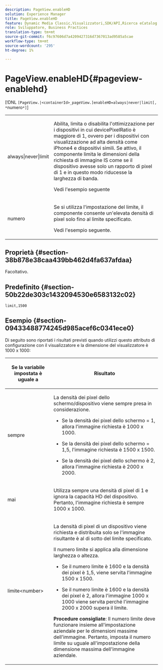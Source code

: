 ```yaml
---
description: PageView.enableHD
solution: Experience Manager
title: PageView.enableHD
feature: Dynamic Media Classic,Visualizzatori,SDK/API,Ricerca eCatalog
role: Sviluppatore, Business Practices
translation-type: tm+mt
source-git-commit: f6c97606d7a4209427316d7367013ad9585a5cae
workflow-type: tm+mt
source-wordcount: '295'
ht-degree: 1%

---
```



# PageView.enableHD{#pageview-enablehd}

[!DNL `[PageView.|<containerId>_pageView.]enableHD=always|never|limit[, *`numero`*]`]

<table id="table_0BEA0B5FFDF64E5594B534B2A87A6D88"> 
 <tbody> 
  <tr> 
   <td colname="col1"> <p> <span class="codeph"> always|never|limit</span> </p> </td> 
   <td colname="col2"> <p> Abilita, limita o disabilita l'ottimizzazione per i dispositivi in cui <span class="codeph"> devicePixelRatio</span> è maggiore di <span class="codeph"> 1</span>, ovvero per i dispositivi con visualizzazione ad alta densità come iPhone4 e dispositivi simili. Se attivo, il componente limita le dimensioni della richiesta di immagine IS come se il dispositivo avesse solo un rapporto di pixel di <span class="codeph"> 1</span> e in questo modo riducesse la larghezza di banda. </p> <p>Vedi l'esempio seguente </p> </td> 
  </tr> 
  <tr> 
   <td colname="col1"> <p> <span class="codeph"><span class="varname"> numero</span></span> </p> </td> 
   <td colname="col2"> <p> Se si utilizza l'impostazione del limite, il componente consente un'elevata densità di pixel solo fino al limite specificato. </p> <p>Vedi l'esempio seguente. </p> </td> 
  </tr> 
 </tbody> 
</table>

## Proprietà {#section-38b878e38caa439bb462d4fa637afdaa}

Facoltativo.

## Predefinito {#section-50b22de303c1432094530e6583132c02}

`limit,1500`

## Esempio {#section-09433488774245d985acef6c0341ece0}

Di seguito sono riportati i risultati previsti quando utilizzi questo attributo di configurazione con il visualizzatore e la dimensione del visualizzatore è 1000 x 1000:

<table id="table_F97FEDA0EE1B4EF6AC9FF9060548ACA4"> 
 <thead> 
  <tr> 
   <th colname="col1" class="entry"> <p>Se la variabile impostata è uguale a </p> </th> 
   <th colname="col2" class="entry"> <p>Risultato </p> </th> 
  </tr>
 </thead>
 <tbody> 
  <tr> 
   <td colname="col1"> <p><span class="codeph"> sempre</span> </p> </td> 
   <td colname="col2"> <p>La densità dei pixel dello schermo/dispositivo viene sempre presa in considerazione. </p> <p> 
     <ul id="ul_D8F31FDFCDB74B75A3B1BFBEE33AF2E2"> 
      <li id="li_8A1C6DCCE10545349C73029729211BB2"> <p>Se la densità dei pixel dello schermo = 1, allora l'immagine richiesta è 1000 x 1000. </p> </li> 
      <li id="li_884156A34AC64B4E9B3ACC4C25EB710F"> <p>Se la densità dei pixel dello schermo = 1,5, l'immagine richiesta è 1500 x 1500. </p> </li> 
      <li id="li_7EC699284A7F4E679E512C3DA8B5454F"> <p>Se la densità dei pixel dello schermo è 2, allora l'immagine richiesta è 2000 x 2000. </p> </li> 
     </ul> </p> </td> 
  </tr> 
  <tr> 
   <td colname="col1"> <p><span class="codeph"> mai</span> </p> </td> 
   <td colname="col2"> <p>Utilizza sempre una densità di pixel di 1 e ignora la capacità HD del dispositivo. Pertanto, l'immagine richiesta è sempre 1000 x 1000. </p> </td> 
  </tr> 
  <tr> 
   <td colname="col1"> <p><span class="codeph"> limite&lt;number&gt;</span> </p> </td> 
   <td colname="col2"> <p>La densità di pixel di un dispositivo viene richiesta e distribuita solo se l'immagine risultante è al di sotto del limite specificato. </p> <p>Il numero limite si applica alla dimensione larghezza o altezza. </p> <p> 
     <ul id="ul_CEC06B2280164951BA1A0ADED99E8050"> 
      <li id="li_CA7A0980ACC54690A4F212DF53E2DC8A"> <p>Se il numero limite è 1600 e la densità dei pixel è 1,5, viene servita l'immagine 1500 x 1500. </p> </li> 
      <li id="li_A4AAD7FBFA0347B082789511CA6768A5"> <p>Se il numero limite è 1600 e la densità dei pixel è 2, allora l'immagine 1000 x 1000 viene servita perché l'immagine 2000 x 2000 supera il limite. </p> </li> 
     </ul> </p> <p><b>Procedure consigliate</b>: Il numero limite deve funzionare insieme all'impostazione aziendale per le dimensioni massime dell'immagine. Pertanto, imposta il numero limite su uguale all'impostazione della dimensione massima dell'immagine aziendale. </p> </td> 
  </tr> 
 </tbody> 
</table>

